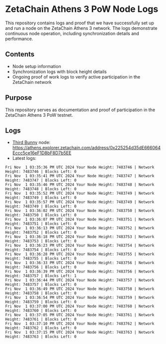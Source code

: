 # ZetaChain Athens 3 PoW Node Logs
This repository contains logs and proof that we have successfully set up and run a node on the ZetaChain Athens 3 network. The logs demonstrate continuous node operation, including synchronization details and performance.

## Contents
- Node setup information
- Synchronization logs with block height details
- Ongoing proof of work logs to verify active participation in the ZetaChain network

## Purpose
This repository serves as documentation and proof of participation in the ZetaChain Athens 3 PoW testnet.

## Logs

- [Third Bunny](https://thirdbunny.xyz/) node: https://athens.explorer.zetachain.com/address/0x225254d35dE666064Eccc5ce16eF1D8bF8D7b5EE
- Latest logs:
```
Fri Nov  1 03:35:36 PM UTC 2024 Your Node Height: 7483746 | Network Height: 7483746 | Blocks Left: 0
Fri Nov  1 03:35:41 PM UTC 2024 Your Node Height: 7483747 | Network Height: 7483747 | Blocks Left: 0
Fri Nov  1 03:35:46 PM UTC 2024 Your Node Height: 7483748 | Network Height: 7483748 | Blocks Left: 0
Fri Nov  1 03:35:52 PM UTC 2024 Your Node Height: 7483749 | Network Height: 7483749 | Blocks Left: 0
Fri Nov  1 03:35:57 PM UTC 2024 Your Node Height: 7483749 | Network Height: 7483749 | Blocks Left: 0
Fri Nov  1 03:36:02 PM UTC 2024 Your Node Height: 7483750 | Network Height: 7483750 | Blocks Left: 0
Fri Nov  1 03:36:07 PM UTC 2024 Your Node Height: 7483751 | Network Height: 7483751 | Blocks Left: 0
Fri Nov  1 03:36:13 PM UTC 2024 Your Node Height: 7483752 | Network Height: 7483752 | Blocks Left: 0
Fri Nov  1 03:36:18 PM UTC 2024 Your Node Height: 7483753 | Network Height: 7483753 | Blocks Left: 0
Fri Nov  1 03:36:23 PM UTC 2024 Your Node Height: 7483754 | Network Height: 7483754 | Blocks Left: 0
Fri Nov  1 03:36:28 PM UTC 2024 Your Node Height: 7483755 | Network Height: 7483755 | Blocks Left: 0
Fri Nov  1 03:36:33 PM UTC 2024 Your Node Height: 7483756 | Network Height: 7483756 | Blocks Left: 0
Fri Nov  1 03:36:39 PM UTC 2024 Your Node Height: 7483756 | Network Height: 7483757 | Blocks Left: 1
Fri Nov  1 03:36:44 PM UTC 2024 Your Node Height: 7483757 | Network Height: 7483757 | Blocks Left: 0
Fri Nov  1 03:36:49 PM UTC 2024 Your Node Height: 7483758 | Network Height: 7483758 | Blocks Left: 0
Fri Nov  1 03:36:54 PM UTC 2024 Your Node Height: 7483759 | Network Height: 7483759 | Blocks Left: 0
Fri Nov  1 03:37:00 PM UTC 2024 Your Node Height: 7483760 | Network Height: 7483760 | Blocks Left: 0
Fri Nov  1 03:37:05 PM UTC 2024 Your Node Height: 7483761 | Network Height: 7483761 | Blocks Left: 0
Fri Nov  1 03:37:10 PM UTC 2024 Your Node Height: 7483762 | Network Height: 7483762 | Blocks Left: 0
Fri Nov  1 03:37:15 PM UTC 2024 Your Node Height: 7483763 | Network Height: 7483763 | Blocks Left: 0
```
